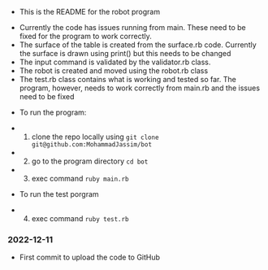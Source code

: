 * This is the README for the robot program

- Currently the code has issues running from main. These need to be fixed for the program to work correctly.
- The surface of the table is created from the surface.rb code. Currently the surface is drawn using print() but this needs to be changed
- The input command is validated by the validator.rb class.
- The robot is created and moved using the robot.rb class
- The test.rb class contains what is working and tested so far. The program, however, needs to work correctly from main.rb and the issues need to be fixed

* To run the program:
- 1. clone the repo locally using `git clone git@github.com:MohammadJassim/bot`
- 2. go to the program directory `cd bot` 
- 3. exec command `ruby main.rb`

* To run the test porgram
- 4. exec command `ruby test.rb` 
 

### 2022-12-11

* First commit to upload the code to GitHub

 
